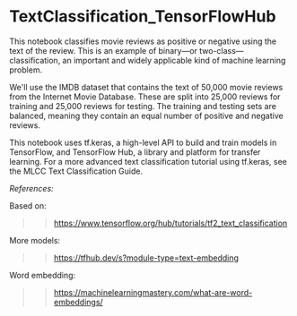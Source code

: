 # TextClassification_TensorFlowHub
This notebook classifies movie reviews as positive or negative using the text of the review. This is an example of binary—or two-class—classification, an important and widely applicable kind of machine learning problem.

We'll use the IMDB dataset that contains the text of 50,000 movie reviews from the Internet Movie Database. These are split into 25,000 reviews for training and 25,000 reviews for testing. The training and testing sets are balanced, meaning they contain an equal number of positive and negative reviews.

This notebook uses tf.keras, a high-level API to build and train models in TensorFlow, and TensorFlow Hub, a library and platform for transfer learning. For a more advanced text classification tutorial using tf.keras, see the MLCC Text Classification Guide.

*References:*

Based on:
>> https://www.tensorflow.org/hub/tutorials/tf2_text_classification

More models: 
>> https://tfhub.dev/s?module-type=text-embedding

Word embedding: 
>> https://machinelearningmastery.com/what-are-word-embeddings/
